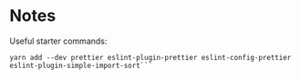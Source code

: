 # Notes

Useful starter commands:
```npx create-react-app client --template typescript
yarn add --dev prettier eslint-plugin-prettier eslint-config-prettier eslint-plugin-simple-import-sort```